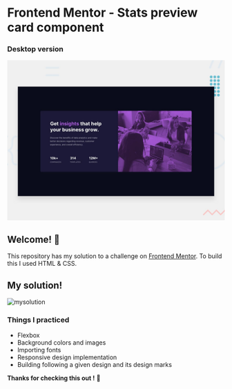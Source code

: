 # Frontend Mentor - Stats preview card component
### Desktop version
![Design preview for the Stats preview card component coding challenge](./design/desktop-preview.jpg)

## Welcome! 👋

This repository has my solution to a challenge on [Frontend Mentor](https://www.frontendmentor.io).
To build this I used HTML & CSS.

## My solution!
![mysolution](./design/mysolutionscreenshoot.jpg)

### Things I practiced
- Flexbox 
- Background colors and images
- Importing fonts
- Responsive design implementation
- Building following a given design and its design marks

**Thanks for checking this out !** 🦧

